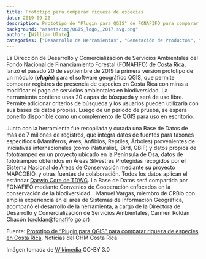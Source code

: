 ```yaml
---
title: Prototipo para comparar riqueza de especies
date: 2019-09-20
description: Prototipo de "Plugin para QGIS" de FONAFIFO para comparar riqueza de especies en Costa Rica.
background: "assets/img/QGIS_logo,_2017.svg.png"
author: [William Ulate]
categories: ["Desarrollo de Herramientas", "Generación de Productos", "Mejora de la Calidad de Datos", "Iniciativas nacionales", "Capacitación"]
---
```


La Dirección de Desarrollo y Comercialización de Servicios Ambientales del Fondo Nacional de Financiamiento Forestal (FONAFIFO) de Costa Rica, lanzó el pasado 20 de septiembre de 2019 la primera versión prototipo de un módulo (***plugin***) para el software geográfico QGIS, que permite comparar registros de presencia de especies en Costa Rica con miras a modificar el pago de servicios ambientales en biodiversidad. La herramienta contiene unas 20 capas de búsqueda y será de uso libre.  Permite adicionar criterios de búsqueda y los usuarios pueden utilizarla con sus bases de datos propias. Luego de un período de prueba, se espera ponerlo disponible como un complemento de QGIS para uso en escritorio.

Junto con la herramienta fue recopilada y curada una Base de Datos de más de 7 millones de registros, que integra datos de fuentes para taxones específicos (Mamíferos, Aves, Anfibios, Reptiles, Árboles) provenientes de iniciativas internacionales (como iNaturalist, iBird, GBIF) y datos propios de fototrampeo en un proyecto ubicado en la Península de Osa, datos de fototrampeo obtenidos en Áreas Silvestres Protegidas recogidos por el Sistema Nacional de Áreas de Conservación mediante su proyecto MAPCOBIO, y otras fuentes de colaboración. Todos los datos aplican el estándar [Darwin Core de TDWG](https://www.tdwg.org/standards/dwc/). La Base de Datos será compartida por FONAFIFO mediante Convenios de Cooperación enfocados en la conservación de la biodiversidad.
. 
Manuel Vargas, miembro de CRBio con amplia experiencia en el área de Sistemas de Información Geográfica, acompañó el desarrollo de la herramienta, a cargo de la Directora de Desarrollo y Comercialización de Servicios Ambientales, Carmen Roldán Chacón (croldan@fonafifo.go.cr)

Fuente: [Prototipo de “Plugin para QGIS” para comparar riqueza de especies en Costa Rica](https://www.chmcostarica.go.cr//actualidad/noticia/prototipo-de-plugin-para-qgis-para-comparar-riqueza-de-especies-en-costa-rica). Noticias del CHM Costa Rica

Imágen tomada de [Wikimedia](https://commons.wikimedia.org/wiki/File:QGIS_logo,_2017.svg) CC-BY 3.0
